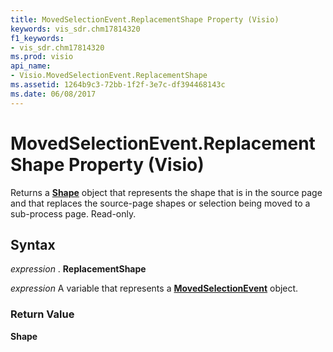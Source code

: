 ```yaml
---
title: MovedSelectionEvent.ReplacementShape Property (Visio)
keywords: vis_sdr.chm17814320
f1_keywords:
- vis_sdr.chm17814320
ms.prod: visio
api_name:
- Visio.MovedSelectionEvent.ReplacementShape
ms.assetid: 1264b9c3-72bb-1f2f-3e7c-df394468143c
ms.date: 06/08/2017
---
```



# MovedSelectionEvent.ReplacementShape Property (Visio)

Returns a  **[Shape](Visio.Shape.md)** object that represents the shape that is in the source page and that replaces the source-page shapes or selection being moved to a sub-process page. Read-only.


## Syntax

 _expression_ . **ReplacementShape**

 _expression_ A variable that represents a **[MovedSelectionEvent](Visio.MovedSelectionEvent.md)** object.


### Return Value

 **Shape**


